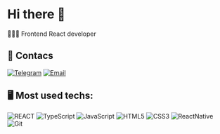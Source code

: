 # Hi there 👋
🧑🏽‍💻 Frontend React developer 

## 📲 Contacs
[![Telegram](https://img.shields.io/badge/Telegram-%2326A5E4.svg?style=flat&logo=Telegram&logoColor=white)](https://t.me/vic_karasev)
[![Email](https://img.shields.io/badge/Email-%23000000.svg?style=flat&logo=gmail)](mailto:work@victorkarasev.ru)

<!-- ?style=social&logo=appveyor -->


## 🖥️ Most used techs:
![REACT](https://img.shields.io/badge/REACT-%2361DAFB.svg?style=for-the-badge&logo=react&logoColor=black) 
![TypeScript](https://img.shields.io/badge/typescript-%23007ACC.svg?style=for-the-badge&logo=typescript&logoColor=white) 
![JavaScript](https://img.shields.io/badge/javascript-%23323330.svg?style=for-the-badge&logo=javascript&logoColor=%23F7DF1E) 
![HTML5](https://img.shields.io/badge/html5-%23E34F26.svg?style=for-the-badge&logo=html5&logoColor=white) 
![CSS3](https://img.shields.io/badge/css3-%231572B6.svg?style=for-the-badge&logo=css3&logoColor=white) 
![ReactNative](https://img.shields.io/badge/reactnative-%232C8EBB.svg?style=for-the-badge&logo=react&logoColor=white) 
![Git](https://img.shields.io/badge/git-%23F05032.svg?style=for-the-badge&logo=git&logoColor=white)

<!-- ![vite](https://img.shields.io/badge/vite-%23646CFF.svg?style=for-the-badge&logo=vite&logoColor=white) -->
<!-- ![NPM](https://img.shields.io/badge/NPM-%23000000.svg?style=for-the-badge&logo=npm&logoColor=white) -->
<!-- ![Yarn](https://img.shields.io/badge/yarn-%232C8EBB.svg?style=for-the-badge&logo=yarn&logoColor=white) -->
<!-- ![Docker](https://img.shields.io/badge/docker-%230db7ed.svg?style=for-the-badge&logo=docker&logoColor=white) -->
<!-- ![Pug](https://img.shields.io/badge/Pug-FFF?style=for-the-badge&logo=pug&logoColor=A86454) -->
<!-- ![Webpack](https://img.shields.io/badge/webpack-%238DD6F9.svg?style=for-the-badge&logo=webpack&logoColor=black) -->
<!-- ![Notion](https://img.shields.io/badge/Notion-%23000000.svg?style=for-the-badge&logo=notion&logoColor=white) -->
<!-- ![Swagger](https://img.shields.io/badge/-Swagger-%23Clojure?style=for-the-badge&logo=swagger&logoColor=white) -->
<!-- ![Jira](https://img.shields.io/badge/jira-%230A0FFF.svg?style=for-the-badge&logo=jira&logoColor=white) -->
<!-- ![Trello](https://img.shields.io/badge/Trello-%23026AA7.svg?style=for-the-badge&logo=Trello&logoColor=white) -->
<!-- ![NuxtJS](https://img.shields.io/badge/Nuxt-black?style=for-the-badge&logo=nuxt.js&logoColor=white) -->
<!-- ![NodeJS](https://img.shields.io/badge/node.js-6DA55F?style=for-the-badge&logo=node.js&logoColor=white) -->
<!-- ![Vue.js](https://img.shields.io/badge/vuejs-%2335495e.svg?style=for-the-badge&logo=vuedotjs&logoColor=%234FC08D) -->